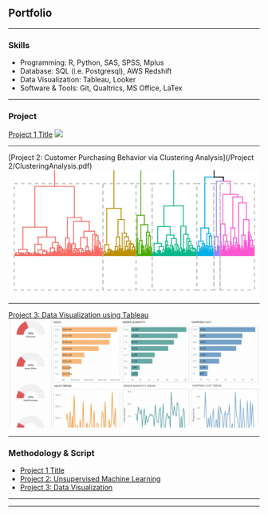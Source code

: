 ## Portfolio
---

### Skills

- Programming: R, Python, SAS, SPSS, Mplus
- Database: SQL (i.e. Postgresql), AWS Redshift
- Data Visualization: Tableau, Looker
- Software & Tools: Git, Qualtrics, MS Office, LaTex

---

### Project

[Project 1 Title](/sample_page)
<img src="images/dummy_thumbnail.jpg?small=true"/>

---
[Project 2: Customer Purchasing Behavior via Clustering Analysis](/Project 2/ClusteringAnalysis.pdf)
<img src="images/Clustering Analysis.png"/>

---
[Project 3: Data Visualization using Tableau](https://public.tableau.com/profile/yajun.jia#!/vizhome/shared/JGPZK2FRQ)
<img src="images/dashboard.png"/>

---

### Methodology & Script

- [Project 1 Title](http://example.com/)
- [Project 2: Unsupervised Machine Learning](https://github.com/YajunMiaJia/Jia-Portfolio/blob/master/Project%202/hierarchical%20clustering%20analysis.Rmd)
- [Project 3: Data Visualization](https://public.tableau.com/profile/yajun.jia#!/vizhome/shared/JGPZK2FRQ)

---




---
